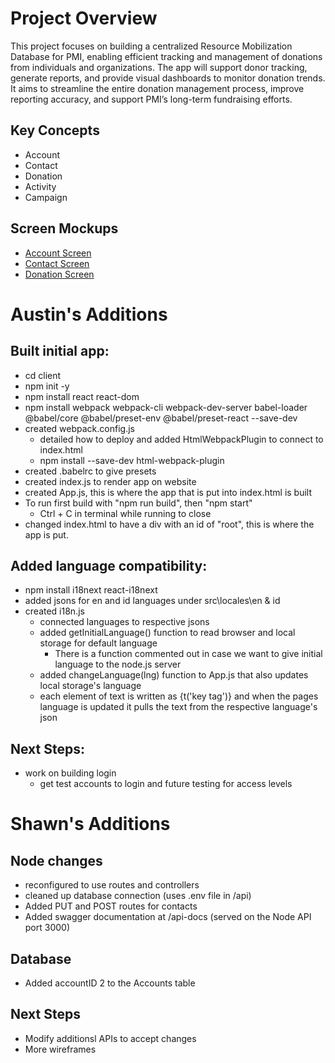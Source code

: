 # Project Overview
This project focuses on building a centralized Resource Mobilization Database for PMI, enabling efficient tracking and management of donations from individuals and organizations. The app will support donor tracking, generate reports, and provide visual dashboards to monitor donation trends. It aims to streamline the entire donation management process, improve reporting accuracy, and support PMI’s long-term fundraising efforts.

## Key Concepts

 * Account
 * Contact
 * Donation
 * Activity
 * Campaign

## Screen Mockups
 * [Account Screen](./docs/account.md)
 * [Contact Screen](./docs/contact.md)
 * [Donation Screen](./docs/donation.png)

# Austin's Additions
## Built initial app:
 - cd client
 - npm init -y
 - npm install react react-dom
 - npm install webpack webpack-cli webpack-dev-server babel-loader @babel/core @babel/preset-env @babel/preset-react --save-dev
 - created webpack.config.js
   - detailed how to deploy and added HtmlWebpackPlugin to connect to index.html
   - npm install --save-dev html-webpack-plugin
 - created .babelrc to give presets
 - created index.js to render app on website
 - created App.js, this is where the app that is put into index.html is built
 - To run first build with "npm run build", then "npm start"
   - Ctrl + C in terminal while running to close
 - changed index.html to have a div with an id of "root", this is where the app is put.
## Added language compatibility:
 - npm install i18next react-i18next
 - added jsons for en and id languages under src\locales\en & id
 - created i18n.js
   - connected languages to respective jsons
   - added getInitialLanguage() function to read browser and local storage for default language
     - There is a function commented out in case we want to give initial language to the node.js server
   - added changeLanguage(lng) function to App.js that also updates local storage's language
   - each element of text is written as {t('key tag')} and when the pages language is updated it pulls the text from the respective language's json

## Next Steps:
 - work on building login
   - get test accounts to login and future testing for access levels

# Shawn's Additions
## Node changes
 - reconfigured to use routes and controllers
 - cleaned up database connection (uses .env file in /api)
 - Added PUT and POST routes for contacts
 - Added swagger documentation at /api-docs (served on the Node API port 3000)
## Database
 - Added accountID 2 to the Accounts table

## Next Steps
 - Modify additionsl APIs to accept changes
 - More wireframes